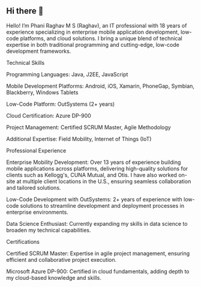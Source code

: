 ## Hi there 👋

<!--
**phaniraghav/phaniraghav** is a ✨ _special_ ✨ repository because its `README.md` (this file) appears on your GitHub profile.

Here are some ideas to get you started:

- 🔭 I’m currently working on ...
- 🌱 I’m currently learning ...
- 👯 I’m looking to collaborate on ...
- 🤔 I’m looking for help with ...
- 💬 Ask me about ...
- 📫 How to reach me: ...
- 😄 Pronouns: ...
- ⚡ Fun fact: ...
-->
Hello! I’m Phani Raghav M S (Raghav), an IT professional with 18 years of experience specializing in enterprise mobile application development, low-code platforms, and cloud solutions. I bring a unique blend of technical expertise in both traditional programming and cutting-edge, low-code development frameworks.

Technical Skills

Programming Languages: Java, J2EE, JavaScript

Mobile Development Platforms: Android, iOS, Xamarin, PhoneGap, Symbian, Blackberry, Windows Tablets

Low-Code Platform: OutSystems (2+ years)

Cloud Certification: Azure DP-900

Project Management: Certified SCRUM Master, Agile Methodology

Additional Expertise: Field Mobility, Internet of Things (IoT)

Professional Experience

Enterprise Mobility Development: Over 13 years of experience building mobile applications across platforms, delivering high-quality solutions for clients such as Kellogg's, CUNA Mutual, and Otis. I have also worked on-site at multiple client locations in the U.S., ensuring seamless collaboration and tailored solutions.

Low-Code Development with OutSystems: 2+ years of experience with low-code solutions to streamline development and deployment processes in enterprise environments.

Data Science Enthusiast: Currently expanding my skills in data science to broaden my technical capabilities.

Certifications

Certified SCRUM Master: Expertise in agile project management, ensuring efficient and collaborative project execution.

Microsoft Azure DP-900: Certified in cloud fundamentals, adding depth to my cloud-based knowledge and skills.
